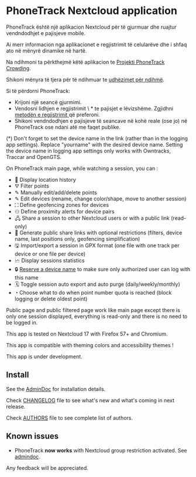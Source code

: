 # PhoneTrack Nextcloud application

PhoneTrack është një aplikacion Nextcloud për të gjurmuar dhe ruajtur vendndodhjet e pajisjeve mobile.

Ai merr informacion nga aplikacionet e regjistrimit të celularëve dhe i shfaq ato në mënyrë dinamike në hartë.

Na ndihmoni ta përkthejmë këtë aplikacion te [Projekti PhoneTrack Crowding](https://crowdin.com/project/phonetrack).

Shikoni mënyra të tjera për të ndihmuar te [udhëzimet për ndihmë](https://github.com/julien-nc/phonetrack/blob/main/CONTRIBUTING.md).

Si të përdorni PhoneTrack:

* Krijoni një seancë gjurmimi.
* Vendosni lidhjen e regjistrimit \ * te pajisjet e lëvizshëme. Zgjidhni [ metodën e regjistrimit ](https://gitlab.com/eneiluj/phonetrack-oc/wikis/userdoc#logging-methods) që preferoni.
* Shikoni vendndodhjen e pajisjeve të seancave në kohë reale (ose jo) në PhoneTrack ose ndani atë me faqet publike.

(\*) Don't forget to set the device name in the link (rather than in the logging app settings). Replace "yourname" with the desired device name. Setting the device name in logging app settings only works with Owntracks, Traccar and OpenGTS.

On PhoneTrack main page, while watching a session, you can :

* 📍 Display location history
* ⛛ Filter points
* ✎ Manually edit/add/delete points
* ✎ Edit devices (rename, change color/shape, move to another session)
* ⛶ Define geofencing zones for devices
* ⚇ Define proximity alerts for device pairs
* 🖧 Share a session to other Nextcloud users or with a public link (read-only)
* 🔗 Generate public share links with optional restrictions (filters, device name, last positions only, geofencing simplification)
* 🖫 Import/export a session in GPX format (one file with one track per device or one file per device)
* 🗠 Display sessions statistics
* 🔒 [Reserve a device name](https://gitlab.com/eneiluj/phonetrack-oc/wikis/userdoc#device-name-reservation) to make sure only authorized user can log with this name
* 🗓 Toggle session auto export and auto purge (daily/weekly/monthly)
* ◔ Choose what to do when point number quota is reached (block logging or delete oldest point)

Public page and public filtered page work like main page except there is only one session displayed, everything is read-only and there is no need to be logged in.

This app is tested on Nextcloud 17 with Firefox 57+ and Chromium.

This app is compatible with theming colors and accessibility themes !

This app is under development.

## Install

See the [AdminDoc](https://gitlab.com/eneiluj/phonetrack-oc/wikis/admindoc) for installation details.

Check [CHANGELOG](https://github.com/julien-nc/phonetrack/blob/main/CHANGELOG.md#change-log) file to see what's new and what's coming in next release.

Check [AUTHORS](https://github.com/julien-nc/phonetrack/blob/main/AUTHORS.md#authors) file to see complete list of authors.

## Known issues

* PhoneTrack **now works** with Nextcloud group restriction activated. See [admindoc](https://gitlab.com/eneiluj/phonetrack-oc/wikis/admindoc#issue-with-phonetrack-restricted-to-some-groups-in-nextcloud).

Any feedback will be appreciated.